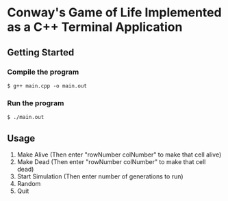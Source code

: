 # Conway's Game of Life Implemented as a C++ Terminal Application

## Getting Started

### Compile the program

```console
$ g++ main.cpp -o main.out
```

### Run the program

```console
$ ./main.out
```

## Usage
1. Make Alive (Then enter "rowNumber colNumber" to make that cell alive)
2. Make Dead (Then enter "rowNumber colNumber" to make that cell dead)
3. Start Simulation (Then enter number of generations to run)
4. Random
5. Quit